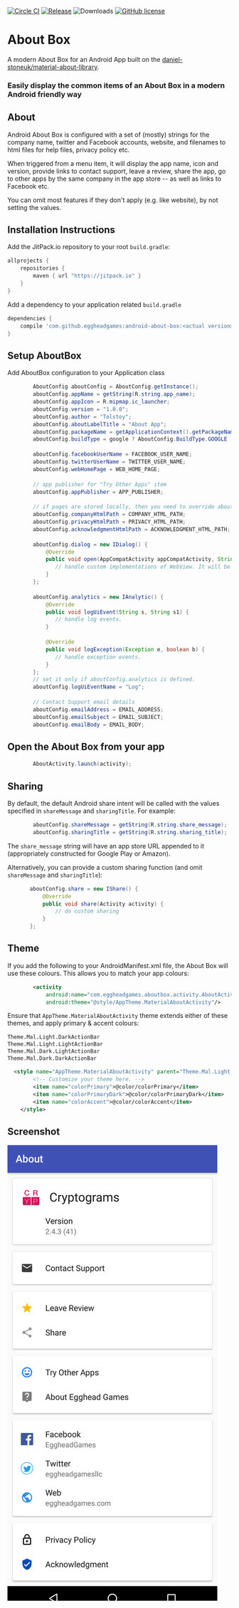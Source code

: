 [![Circle CI](https://circleci.com/gh/eggheadgames/android-about-box.svg?style=svg)](https://circleci.com/gh/eggheadgames/android-about-box)
[![Release](https://jitpack.io/v/eggheadgames/android-about-box.svg)](https://jitpack.io/#eggheadgames/android-about-box)
![Downloads](https://jitpack.io/v/eggheadgames/android-about-box/month.svg)
[![GitHub license](https://img.shields.io/badge/license-MIT-blue.svg)](https://github.com/eggheadgames/android-about-box/blob/develop/LICENSE)

# About Box
A modern About Box for an Android App built on the [daniel-stoneuk/material-about-library](https://github.com/daniel-stoneuk/material-about-library).

### Easily display the common items of an About Box in a modern Android friendly way

## About

Android About Box is configured with a set of (mostly) strings for the company name, twitter and Facebook accounts, website, and filenames to html files for help files, privacy policy etc.

When triggered from a menu item, it will display the app name, icon and version, provide links to contact support, leave a review, share the app, go to other apps by the same company in the app store -- as well as links to Facebook etc.

You can omit most features if they don't apply (e.g. like website), by not setting the values.

## Installation Instructions

Add the JitPack.io repository to your root `build.gradle`:

```gradle
allprojects {
    repositories {
        maven { url "https://jitpack.io" }
    }
}
```

Add a dependency to your application related `build.gradle`

```gradle
dependencies {
    compile 'com.github.eggheadgames:android-about-box:<actual version>'
}
```

## Setup AboutBox

Add AboutBox configuration to your Application class

```java
        AboutConfig aboutConfig = AboutConfig.getInstance();
        aboutConfig.appName = getString(R.string.app_name);
        aboutConfig.appIcon = R.mipmap.ic_launcher;
        aboutConfig.version = "1.0.0";
        aboutConfig.author = "Tolstoy";
        aboutConfig.aboutLabelTitle = "About App";
        aboutConfig.packageName = getApplicationContext().getPackageName();
        aboutConfig.buildType = google ? AboutConfig.BuildType.GOOGLE : AboutConfig.BuildType.AMAZON;

        aboutConfig.facebookUserName = FACEBOOK_USER_NAME;
        aboutConfig.twitterUserName = TWITTER_USER_NAME;
        aboutConfig.webHomePage = WEB_HOME_PAGE;

        // app publisher for "Try Other Apps" item
        aboutConfig.appPublisher = APP_PUBLISHER;

        // if pages are stored locally, then you need to override aboutConfig.dialog to be able use custom WebView
        aboutConfig.companyHtmlPath = COMPANY_HTML_PATH;
        aboutConfig.privacyHtmlPath = PRIVACY_HTML_PATH;
        aboutConfig.acknowledgmentHtmlPath = ACKNOWLEDGMENT_HTML_PATH;

        aboutConfig.dialog = new IDialog() {
            @Override
            public void open(AppCompatActivity appCompatActivity, String url, String tag) {
               // handle custom implementations of WebView. It will be called when user click to web items. (Example: "Privacy", "Acknowledgments" and "About")
            }
        };

        aboutConfig.analytics = new IAnalytic() {
            @Override
            public void logUiEvent(String s, String s1) {
               // handle log events.
            }

            @Override
            public void logException(Exception e, boolean b) {
               // handle exception events.
            }
        };
        // set it only if aboutConfig.analytics is defined.
        aboutConfig.logUiEventName = "Log";

        // Contact Support email details
        aboutConfig.emailAddress = EMAIL_ADDRESS;
        aboutConfig.emailSubject = EMAIL_SUBJECT;
        aboutConfig.emailBody = EMAIL_BODY;


```

## Open the About Box from your app

```java
        AboutActivity.launch(activity);
```



## Sharing

By default, the default Android share intent will be called with the values specified in `shareMessage` and `sharingTitle`. For example:
```java
        aboutConfig.shareMessage = getString(R.string.share_message);
        aboutConfig.sharingTitle = getString(R.string.sharing_title);
```
The `share_message` string will have an app store URL appended to it (appropriately constructed for Google Play or Amazon).

Alternatively, you can provide a custom sharing function (and omit `shareMessage` and `sharingTitle`):
 ```java
        aboutConfig.share = new IShare() {
            @Override
            public void share(Activity activity) {
                // do custom sharing
            }
        };
```

## Theme

If you add the following to your AndroidManifest.xml file, the About Box will use these colours. This allows you to match your app colours:

```xml
        <activity
            android:name="com.eggheadgames.aboutbox.activity.AboutActivity"
            android:theme="@style/AppTheme.MaterialAboutActivity"/>
```

Ensure that `AppTheme.MaterialAboutActivity` theme extends either of these themes, and apply primary & accent colours:
```
Theme.Mal.Light.DarkActionBar
Theme.Mal.Light.LightActionBar
Theme.Mal.Dark.LightActionBar
Theme.Mal.Dark.DarkActionBar
```

```xml
  <style name="AppTheme.MaterialAboutActivity" parent="Theme.Mal.Light.DarkActionBar" >
        <!-- Customize your theme here. -->
        <item name="colorPrimary">@color/colorPrimary</item>
        <item name="colorPrimaryDark">@color/colorPrimaryDark</item>
        <item name="colorAccent">@color/colorAccent</item>
    </style>
```
## Screenshot

<img src="extras/example.png?raw=true">

